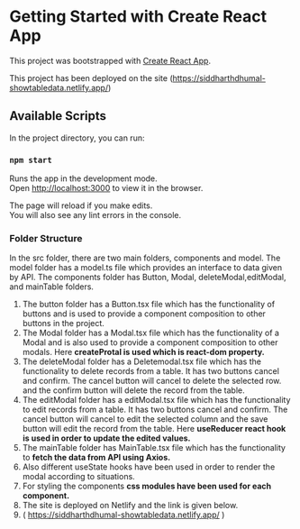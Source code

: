 # Getting Started with Create React App

This project was bootstrapped with [Create React App](https://github.com/facebook/create-react-app).

This project has been deployed on the site (https://siddharthdhumal-showtabledata.netlify.app/)

## Available Scripts

In the project directory, you can run:

### `npm start`

Runs the app in the development mode.\
Open [http://localhost:3000](http://localhost:3000) to view it in the browser.

The page will reload if you make edits.\
You will also see any lint errors in the console.


### Folder Structure

In the src folder, there are two main folders, components and model. The model folder has a model.ts file which provides an interface to data given by API.
The components folder has Button, Modal, deleteModal,editModal, and mainTable folders.
1) The button folder has a Button.tsx file which has the functionality of buttons and is used to provide a component composition to other buttons in the project.
2) The Modal folder has a Modal.tsx file which has the functionality of a Modal and is also used to provide a component composition to other modals. Here **createProtal  is used which is react-dom property.**
3) The deleteModal folder has a Deletemodal.tsx file which has the functionality to delete records from a table. It has two buttons cancel and confirm.
The cancel button will cancel to delete the selected row. and the confirm button will delete the record from the table.
4) The editModal folder has a editModal.tsx file which has the functionality to edit records from a table. It has two buttons cancel and confirm.
The cancel button will cancel to edit the selected column and the save button will edit the record from the table. Here **useReducer react hook is used in order to update the edited values.**
5) The mainTable folder has MainTable.tsx file which has the functionality to **fetch the data from API using Axios.**
6) Also different useState hooks have been used in order to render the modal according to situations.
7) For styling the components **css modules have been used for each component.**
8) The site is deployed on Netlify and the link is given below.
9) ( https://siddharthdhumal-showtabledata.netlify.app/ )

